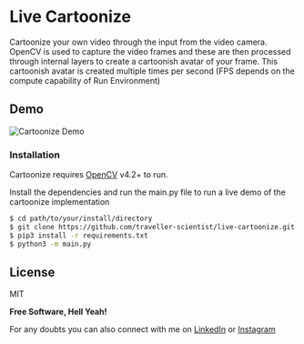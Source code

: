 # Live Cartoonize

Cartoonize your own video through the input from the video camera. OpenCV is used to capture the video frames and these are then processed through internal layers to create a cartoonish avatar of your frame. This cartoonish avatar is created multiple times per second (FPS depends on the compute capability of Run Environment)

## Demo
![Cartoonize Demo](demo.gif)

### Installation

Cartoonize requires [OpenCV](https://github.com/opencv/opencv) v4.2+ to run.

Install the dependencies and run the main.py file to run a live demo of the cartoonize implementation

```sh
$ cd path/to/your/install/directory
$ git clone https://github.com/traveller-scientist/live-cartoonize.git
$ pip3 install -r requirements.txt
$ python3 -m main.py
```

License
----

MIT


**Free Software, Hell Yeah!**

For any doubts you can also connect with me on [LinkedIn] or [Instagram]

[//]: # (These are reference links used in the body of this note and get stripped out when the markdown processor does its job. There is no need to format nicely because it shouldn't be seen. Thanks SO - http://stackoverflow.com/questions/4823468/store-comments-in-markdown-syntax)


   [LinkedIn]: <https://www.linkedin.com/in/nitish-chhabra/>
   [Instagram]: <https://www.instagram.com/traveller_scientist/>